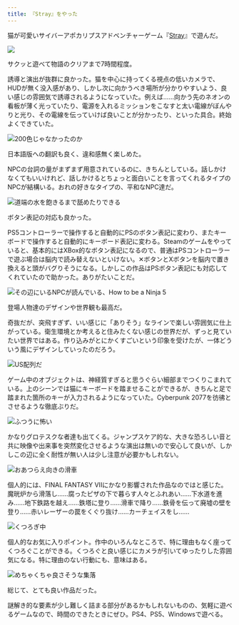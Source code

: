 ```yaml
---
title: 『Stray』をやった
---
```

猫が可愛いサイバーアポカリプスアドベンチャーゲーム『[Stray](https://store.steampowered.com/app/1332010/Stray/?l=japanese)』で遊んだ。

![](https://lh6.googleusercontent.com/_3H5DfceSHZviahhgdqko5XRCY6aKF_m0qdTi8ktrauszTf027XY92PickpRp5yf_SsxdTmhcPw79FrXa5NxnZHppcnByPbYkbey7W4V2pgUNrVk2qD7g664MJXc8j0SXlaHIY7KFWJlUcxUDay2HKU)

サクッと遊べて物語のクリアまで7時間程度。

誘導と演出が抜群に良かった。猫を中心に持ってくる視点の低いカメラで、HUDが無く没入感があり、しかし次に向かうべき場所が分かりやすいよう、良い感じの雰囲気で誘導されるようになっていた。例えば……向かう先のネオンの看板が薄く光っていたり、電源を入れるミッションをこなすと太い電線がぼんやりと光り、その電線を伝っていけば良いことが分かったり、といった具合。終始よくできていた。

![](https://lh6.googleusercontent.com/M91HEBrdGBQZETE7UpR8_j81dgursFqKo6lxJ4qmkGxLTjDbHe5_EHAwe_AhaA1zch2zeheGycjB-S03tMwA7FyGOQ8o78oxr_sg591eI1ZSeQcuwgl89xy6rMmZ9-G2jNfWxSu9hONHNSYGK8Y7zF4 "200色じゃなかったのか")

日本語版への翻訳も良く、違和感無く楽しめた。

NPCの台詞の量がまずまず用意されているのに、きちんとしている。話しかけなくてもいいけれど、話しかけるとちょっと面白いことを言ってくれるタイプのNPCが結構いる。おれの好きなタイプの、平和なNPC達だ。

![](https://lh3.googleusercontent.com/ixWlGx0I4IzTy1qft1EC8C756HpITEIHP-1vh0I5MpVM8tKWTAwMVpQ8Yo1xK054QprbnUkiezZTveUcEMjiKZFZqsOVs_RAtZ_cQglcQj_dnVR1UdhepTWbwXqeylfpM3PXASFQqK9pOmQsROWKJ84 "道端の水を飽きるまで舐めたりできる")

ボタン表記の対応も良かった。

PS5コントローラーで操作すると自動的にPSのボタン表記に変わり、またキーボードで操作すると自動的にキーボード表記に変わる。Steamのゲームをやっていると、基本的にはXBox的なボタン表記になるので、普通はPSコントローラーで遊ぶ場合は脳内で読み替えないといけない。✕ボタンとXボタンを脳内で置き換えると頭がバグりそうになる。しかしこの作品はPSボタン表記にも対応してくれていたので助かった。ありがたいことだ。

![](https://lh4.googleusercontent.com/buMSSDDZRkslHMY6RQQfAAA7zCJ4cp90H7cqcPaEPB0SfPmy9k8RNylB6Tn3g-weqi0OfOE9sA9l9uzkN4LwMLmRYxQJBLdDzkMKXi4Msp-AEc1D17_2UNkVV_s445c6WJ1lD3om91C7x_XCsTToz7o "その辺にいるNPCが読んでいる、How to be a Ninja 5")

登場人物達のデザインや世界観も最高だ。

奇抜だが、突飛すぎず、いい感じに「ありそう」なラインで楽しい雰囲気に仕上がっている。衛生環境とか考えると住みたくない感じの世界だが、ずっと見ていたい世界ではある。作り込みがとにかくすごいという印象を受けたが、一体どういう風にデザインしていったのだろう。

![](https://lh6.googleusercontent.com/3uPI6KwEqpY5r1fHBVWf8I6aZP-OOPlADs99oxdA7WMnfctT-4UK1_6hLJhEMGFjwNDDoCS_CVCBJVeFWGi7LlpFYq4hQFUNnC_l8eFkr-VwwLEkJNA0C6o6VKn_2z6AnN6RK8RiY1oGybcnhisIQww "US配列だ")

ゲーム中のオブジェクトは、神経質すぎると思うぐらい細部までつくりこまれている。上のシーンでは猫にキーボードを踏ませることができるが、きちんと足で踏まれた箇所のキーが入力されるようになっていた。Cyberpunk 2077を彷彿とさせるような徹底ぶりだ。

![](https://lh4.googleusercontent.com/ofuEmenXYjZaGfMUQpRsmhCGsxxadRrU3h83mTVs8kis9LgrQlZvIjBVRDYSgnzggRU_l94K3K_fdfJ3qeA3AKVDN2N1aNSUWnhjD5RMhJ4fl-OwDTVn-XvdCiijEaMTd1XSaJtl29nbJkkwJ4KZnt0 "ふつうに怖い")

かなりグロテスクな者達も出てくる。ジャンプスケア的な、大きな恐ろしい音と共に映像や出来事を突然変化させるような演出は無いので安心して良いが、しかしこの辺に全く耐性が無い人は少し注意が必要かもしれない。

![](https://lh5.googleusercontent.com/0txAP5Y2SxKha84sUKRWiptyCfWKcRwEk0YQVhlVMQl8n66v-OHMOiGXnGhWOgGs_9bUC2NZDuhEZXQEy9az8Rtnc_zCw4CogtE2jyvk15QAwQOBvLa0JH_x_F-oyFlz04hjP3D0qeyrpIu2VhZ7bnw "おあつらえ向きの滑車")

個人的には、FINAL FANTASY VIIにかなり影響された作品なのではと感じた。魔晄炉から滑落し……腐ったピザの下で暮らす人々とふれあい……下水道を進み……地下鉄路を越え……鉄塔に登り……滑車で降り……鉄骨を伝って廃墟の壁を登り……赤いレーザーの罠をくぐり抜け……カーチェイスをし……

![](https://lh4.googleusercontent.com/3sy7xtBJjw7I36e-uJMPYUrHfABhbS2Tj6wQEtCAtwN-wxs3yZ0o3nNNkwEm-PlfIOWvK3GzdL2vUU1N701Lfrq_jI-HJkvDESngZcY9bWGweWbJ-vQB0KsetK87nCLz7c3twKKCmCm9chKmP8V0h-8 "くつろぎ中")

個人的なお気に入りポイント。作中のいろんなところで、特に理由もなく座ってくつろぐことができる。くつろぐと良い感じにカメラが引いてゆったりした雰囲気になる。特に理由のない行動にも、意味はある。

![](https://lh6.googleusercontent.com/YdR8Sw593Ngb8_Vp-iMmQndnVPAViz8U9eg8lwGkxWvsLeQwxYr8ztJzB6BQ17lBxCP1fpaGn21r4jzjnQ5WYYAnfLz7NsOoR4K1rNLsSnWvq4djPSUnOSdBxYwKIp1PqOni6kbWFmkSlYY5rn2eRho "めちゃくちゃ良さそうな集落")

総じて、とても良い作品だった。

謎解き的な要素が少し難しく詰まる部分があるかもしれないものの、気軽に遊べるゲームなので、時間のできたときにぜひ。PS4、PS5、Windowsで遊べる。
